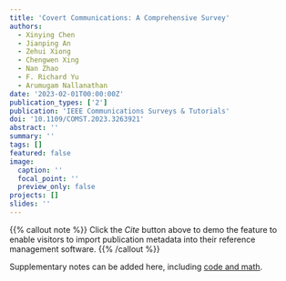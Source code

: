 ```yaml
---
title: 'Covert Communications: A Comprehensive Survey'
authors:
  - Xinying Chen
  - Jianping An
  - Zehui Xiong
  - Chengwen Xing
  - Nan Zhao
  - F. Richard Yu
  - Arumugam Nallanathan
date: '2023-02-01T00:00:00Z'
publication_types: ['2']
publication: 'IEEE Communications Surveys & Tutorials'
doi: '10.1109/COMST.2023.3263921'
abstract: ''
summary: ''
tags: []
featured: false
image:
  caption: ''
  focal_point: ''
  preview_only: false
projects: []
slides: ''
---
```




{{% callout note %}}
Click the _Cite_ button above to demo the feature to enable visitors to import publication metadata into their reference management software.
{{% /callout %}}

Supplementary notes can be added here, including [code and math](https://wowchemy.com/docs/content/writing-markdown-latex/).